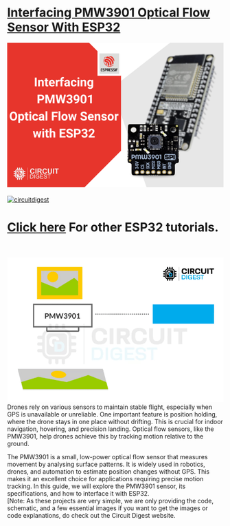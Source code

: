 # [Interfacing PMW3901 Optical Flow Sensor With ESP32](https://circuitdigest.com/microcontroller-projects)

<img src="https://github.com/Circuit-Digest/Basic-ESP32-Tutorials/blob/a9170784ce2983f305b1aa8ad0dea13f9ade9b2b/Interfacing%20PMW3901%20Optical%20Flow%20Sensor%20With%20ESP32/Images/Interfacing%20PMW3901%20Optical%20Flow%20Sensor%20With%20ESP32.png" width="" alt="alt_text" title="image_tooltip">
<br>

<br>
<a href="https://circuitdigest.com/tags/ESP32"><img src="https://img.shields.io/static/v1?label=&labelColor=505050&message=ESP32 Tutorials Circuit Digest&color=%230076D6&style=social&logo=google-chrome&logoColor=%230076D6" alt="circuitdigest"/></a>
<br>

[<h1>Click here](https://circuitdigest.com/tags/ESP32) For other ESP32 tutorials.</h1>


<br>
<br>
<img src="https://github.com/Circuit-Digest/Basic-ESP32-Tutorials/blob/a9170784ce2983f305b1aa8ad0dea13f9ade9b2b/Interfacing%20PMW3901%20Optical%20Flow%20Sensor%20With%20ESP32/Images/PMW3901.gif" width="" height="" />
Drones rely on various sensors to maintain stable flight, especially when GPS is unavailable or unreliable. One important feature is position holding, where the drone stays in one place without drifting. This is crucial for indoor navigation, hovering, and precision landing. Optical flow sensors, like the PMW3901, help drones achieve this by tracking motion relative to the ground. 

The PMW3901 is a small, low-power optical flow sensor that measures movement by analysing surface patterns. It is widely used in robotics, drones, and automation to estimate position changes without GPS. This makes it an excellent choice for applications requiring precise motion tracking. In this guide, we will explore the PMW3901 sensor, its specifications, and how to interface it with ESP32.
<br>
[Note: As these projects are very simple, we are only providing the code, schematic, and a few essential images if you want to get the images or code explanations, do check out the Circuit Digest website.
<br>
<br>

